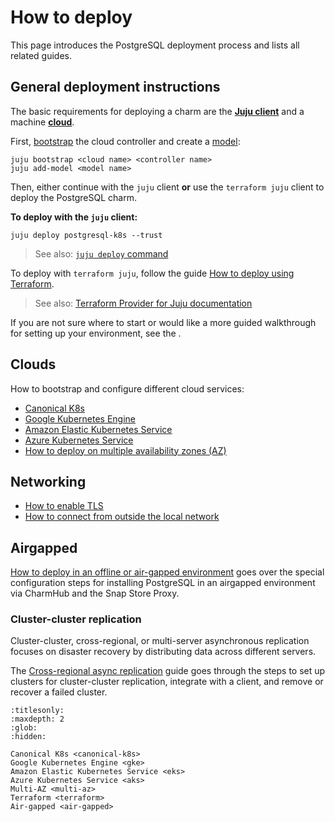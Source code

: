 # How to deploy

This page introduces the PostgreSQL deployment process and lists all related guides.

## General deployment instructions

The basic requirements for deploying a charm are the [**Juju client**](https://juju.is/docs/juju) and a machine [**cloud**](https://juju.is/docs/juju/cloud).

First, [bootstrap](https://juju.is/docs/juju/juju-bootstrap) the cloud controller and create a [model](https://canonical-juju.readthedocs-hosted.com/en/latest/user/reference/model/): 
```text
juju bootstrap <cloud name> <controller name>
juju add-model <model name>
```

Then, either continue with the `juju` client **or** use the `terraform juju` client to deploy the PostgreSQL charm.

**To deploy with the `juju` client:**
```text
juju deploy postgresql-k8s --trust
```
> See also: [`juju deploy` command](https://canonical-juju.readthedocs-hosted.com/en/latest/user/reference/juju-cli/list-of-juju-cli-commands/deploy/)

To deploy with `terraform juju`, follow the guide [How to deploy using Terraform].
> See also: [Terraform Provider for Juju documentation](https://canonical-terraform-provider-juju.readthedocs-hosted.com/en/latest/)

If you are not sure where to start or would like a more guided walkthrough for setting up your environment, see the [](/tutorial/index).

## Clouds

How to bootstrap and configure different cloud services:
* [Canonical K8s]
* [Google Kubernetes Engine]
* [Amazon Elastic Kubernetes Service]
* [Azure Kubernetes Service]
* [How to deploy on multiple availability zones (AZ)]

## Networking

* [How to enable TLS]
* [How to connect from outside the local network]

## Airgapped

[How to deploy in an offline or air-gapped environment] goes over the special configuration steps for installing PostgreSQL in an airgapped environment via CharmHub and the Snap Store Proxy.

### Cluster-cluster replication

Cluster-cluster, cross-regional, or multi-server asynchronous replication focuses on disaster recovery by distributing data across different servers. 

The [Cross-regional async replication] guide goes through the steps to set up clusters for cluster-cluster replication, integrate with a client, and remove or recover a failed cluster.

[Tutorial]: /tutorial/index

[How to deploy using Terraform]: /how-to-guides/deploy/terraform

[Canonical K8s]: /how-to-guides/deploy/canonical-k8s
[Google Kubernetes Engine]: /how-to-guides/deploy/gke
[Amazon Elastic Kubernetes Service]: /how-to-guides/deploy/eks
[Azure Kubernetes Service]: /how-to-guides/deploy/aks

[How to deploy on multiple availability zones (AZ)]: /how-to-guides/deploy/multi-az

[How to enable TLS]: /how-to-guides/enable-tls
[How to connect from outside the local network]: /how-to-guides/external-network-access

[How to deploy in an offline or air-gapped environment]: /how-to-guides/deploy/air-gapped
[Cross-regional async replication]: /how-to-guides/cross-regional-async-replication/index


```{toctree}
:titlesonly:
:maxdepth: 2
:glob:
:hidden:

Canonical K8s <canonical-k8s>
Google Kubernetes Engine <gke>
Amazon Elastic Kubernetes Service <eks>
Azure Kubernetes Service <aks>
Multi-AZ <multi-az>
Terraform <terraform>
Air-gapped <air-gapped>
